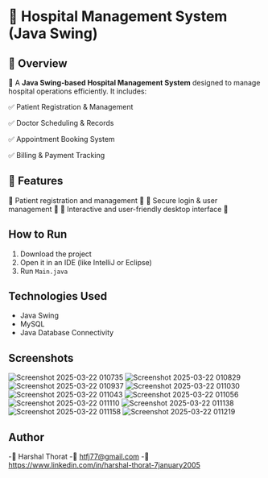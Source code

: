 # 🏥 Hospital Management System (Java Swing)

## 📌 Overview
🔹 A **Java Swing-based Hospital Management System** designed to manage hospital operations efficiently. It includes:

✅ Patient Registration & Management

✅ Doctor Scheduling & Records

✅ Appointment Booking System

✅ Billing & Payment Tracking

## 🚀 Features
🔸 Patient registration and management 🏥
🔸 Secure login & user management 🔐
🔸 Interactive and user-friendly desktop interface 🎨

## How to Run
1. Download the project  
2. Open it in an IDE (like IntelliJ or Eclipse)  
3. Run `Main.java`  

## Technologies Used
- Java Swing  
- MySQL 
- Java Database Connectivity 

## Screenshots  
![Screenshot 2025-03-22 010735](https://github.com/user-attachments/assets/7bffa4f2-56e0-4c3c-9ee7-915ac56f26d4)
![Screenshot 2025-03-22 010829](https://github.com/user-attachments/assets/1f3a3537-1c19-4075-b7ec-5709f27d2a04)
![Screenshot 2025-03-22 010937](https://github.com/user-attachments/assets/7b6a1d84-1266-40a0-99f1-288ae362dd1c)
![Screenshot 2025-03-22 011030](https://github.com/user-attachments/assets/4a9e5400-97a1-44e9-8d21-f53cf2c2779d)
![Screenshot 2025-03-22 011043](https://github.com/user-attachments/assets/f7499888-f5f1-498d-b9d1-2e2c085e929b)
![Screenshot 2025-03-22 011056](https://github.com/user-attachments/assets/2e32f7a4-8746-4511-b529-319256b3d79a)
![Screenshot 2025-03-22 011110](https://github.com/user-attachments/assets/1d83caed-9ede-44b9-a8b3-851b73b19a94)
![Screenshot 2025-03-22 011138](https://github.com/user-attachments/assets/dfa0ff27-c17c-4cda-a8a9-549b386bf74d)
![Screenshot 2025-03-22 011158](https://github.com/user-attachments/assets/1a1c6bc8-c165-4bbf-88d1-d3661b573090)
![Screenshot 2025-03-22 011219](https://github.com/user-attachments/assets/01b44679-6a6f-436a-baaf-aeadb94540f5)


## Author  
-👤 Harshal Thorat
-📧 htfj77@gmail.com
-🔗 https://www.linkedin.com/in/harshal-thorat-7january2005
